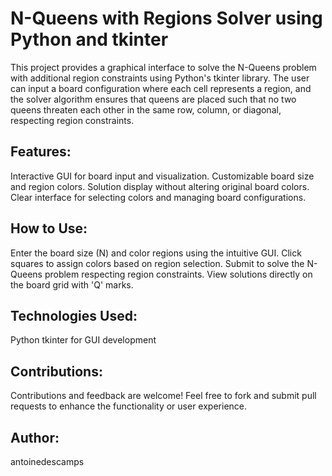 # N-Queens with Regions Solver using Python and tkinter

This project provides a graphical interface to solve the N-Queens problem with additional region constraints using Python's tkinter library. The user can input a board configuration where each cell represents a region, and the solver algorithm ensures that queens are placed such that no two queens threaten each other in the same row, column, or diagonal, respecting region constraints.

## Features:

Interactive GUI for board input and visualization.
Customizable board size and region colors.
Solution display without altering original board colors.
Clear interface for selecting colors and managing board configurations.

## How to Use:

Enter the board size (N) and color regions using the intuitive GUI.
Click squares to assign colors based on region selection.
Submit to solve the N-Queens problem respecting region constraints.
View solutions directly on the board grid with 'Q' marks.

## Technologies Used:

Python
tkinter for GUI development

## Contributions:

Contributions and feedback are welcome! Feel free to fork and submit pull requests to enhance the functionality or user experience.

## Author:
antoinedescamps
